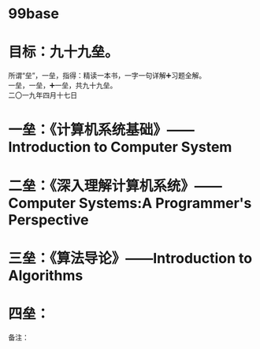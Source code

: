 # 99base

# 目标：九十九垒。  
所谓“垒”，一垒，指得：精读一本书，一字一句详解➕习题全解。  
一垒，一垒，➕一垒，共九十九垒。  
二〇一九年四月十七日  

# 一垒：《计算机系统基础》——Introduction to Computer System
# 二垒：《深入理解计算机系统》——Computer Systems:A Programmer's Perspective
# 三垒：《算法导论》——Introduction to Algorithms
# 四垒：  
  
  
  
  
备注：
